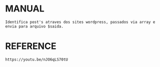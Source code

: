 # MANUAL
	Identifica post's atraves dos sites wordpress, passados via array e envia para arquivo $saida.

# REFERENCE
	https://youtu.be/nJO6qLS70tU